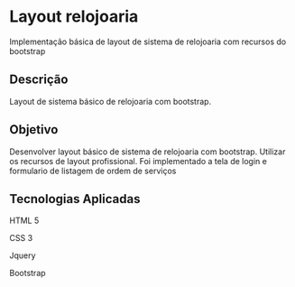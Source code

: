 <h1> Layout relojoaria </h1>
<p>Implementação básica de layout de sistema de relojoaria com recursos do bootstrap</p>

<h2>Descrição</h2>
<p>Layout de sistema básico de relojoaria com bootstrap.</p>

<h2>Objetivo</h2>
<p>Desenvolver layout básico de sistema de relojoaria com bootstrap. 
Utilizar os recursos de layout profissional. Foi implementado a tela de login e formulario de listagem de ordem de serviços</p>
  
<h2>Tecnologias Aplicadas</h2>
<p>HTML 5</p>
<p>CSS 3</p>
<p>Jquery</p>
<p>Bootstrap</p>